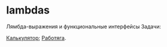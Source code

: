 # lambdas
Лямбда-выражения и функциональные интерфейсы
Задачи:

[Калькулятор](https://github.com/netology-code/jd-homeworks/blob/master/lambda/task1/README.md);
[Работяга](https://github.com/netology-code/jd-homeworks/blob/master/lambda/task2/README.md).
